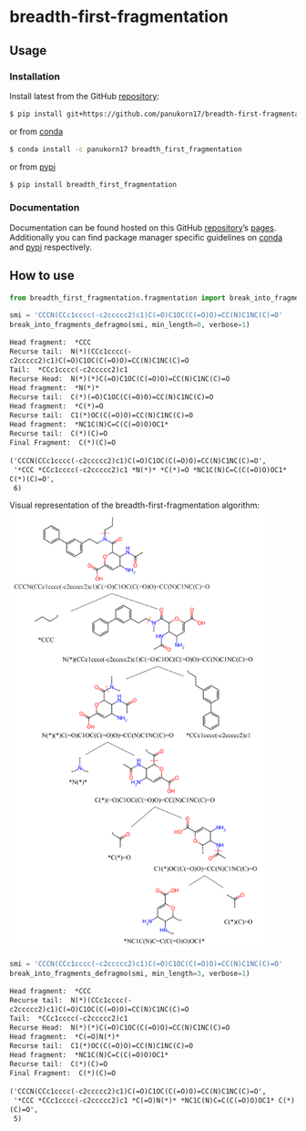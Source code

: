 # breadth-first-fragmentation


<!-- WARNING: THIS FILE WAS AUTOGENERATED! DO NOT EDIT! -->

## Usage

### Installation

Install latest from the GitHub
[repository](https://github.com/panukorn17/breadth-first-fragmentation):

``` sh
$ pip install git+https://github.com/panukorn17/breadth-first-fragmentation.git
```

or from
[conda](https://anaconda.org/panukorn17/breadth-first-fragmentation)

``` sh
$ conda install -c panukorn17 breadth_first_fragmentation
```

or from [pypi](https://pypi.org/project/breadth-first-fragmentation/)

``` sh
$ pip install breadth_first_fragmentation
```

### Documentation

Documentation can be found hosted on this GitHub
[repository](https://github.com/panukorn17/breadth-first-fragmentation)’s
[pages](https://panukorn17.github.io/breadth-first-fragmentation/).
Additionally you can find package manager specific guidelines on
[conda](https://anaconda.org/panukorn17/breadth-first-fragmentation) and
[pypi](https://pypi.org/project/breadth-first-fragmentation/)
respectively.

## How to use

``` python
from breadth_first_fragmentation.fragmentation import break_into_fragments_defragmo
```

``` python
smi = 'CCCN(CCc1cccc(-c2ccccc2)c1)C(=O)C1OC(C(=O)O)=CC(N)C1NC(C)=O'
break_into_fragments_defragmo(smi, min_length=0, verbose=1)
```

    Head fragment:  *CCC
    Recurse tail:  N(*)(CCc1cccc(-c2ccccc2)c1)C(=O)C1OC(C(=O)O)=CC(N)C1NC(C)=O
    Tail:  *CCc1cccc(-c2ccccc2)c1
    Recurse Head:  N(*)(*)C(=O)C1OC(C(=O)O)=CC(N)C1NC(C)=O
    Head fragment:  *N(*)*
    Recurse tail:  C(*)(=O)C1OC(C(=O)O)=CC(N)C1NC(C)=O
    Head fragment:  *C(*)=O
    Recurse tail:  C1(*)OC(C(=O)O)=CC(N)C1NC(C)=O
    Head fragment:  *NC1C(N)C=C(C(=O)O)OC1*
    Recurse tail:  C(*)(C)=O
    Final Fragment:  C(*)(C)=O

    ('CCCN(CCc1cccc(-c2ccccc2)c1)C(=O)C1OC(C(=O)O)=CC(N)C1NC(C)=O',
     '*CCC *CCc1cccc(-c2ccccc2)c1 *N(*)* *C(*)=O *NC1C(N)C=C(C(=O)O)OC1* C(*)(C)=O',
     6)

Visual representation of the breadth-first-fragmentation algorithm:
</br>
<img src="images/breadth-first-fragmentation.png" alt="breadth-first-fragmentation" style="width: 450px;"/>

``` python
smi = 'CCCN(CCc1cccc(-c2ccccc2)c1)C(=O)C1OC(C(=O)O)=CC(N)C1NC(C)=O'
break_into_fragments_defragmo(smi, min_length=3, verbose=1)
```

    Head fragment:  *CCC
    Recurse tail:  N(*)(CCc1cccc(-c2ccccc2)c1)C(=O)C1OC(C(=O)O)=CC(N)C1NC(C)=O
    Tail:  *CCc1cccc(-c2ccccc2)c1
    Recurse Head:  N(*)(*)C(=O)C1OC(C(=O)O)=CC(N)C1NC(C)=O
    Head fragment:  *C(=O)N(*)*
    Recurse tail:  C1(*)OC(C(=O)O)=CC(N)C1NC(C)=O
    Head fragment:  *NC1C(N)C=C(C(=O)O)OC1*
    Recurse tail:  C(*)(C)=O
    Final Fragment:  C(*)(C)=O

    ('CCCN(CCc1cccc(-c2ccccc2)c1)C(=O)C1OC(C(=O)O)=CC(N)C1NC(C)=O',
     '*CCC *CCc1cccc(-c2ccccc2)c1 *C(=O)N(*)* *NC1C(N)C=C(C(=O)O)OC1* C(*)(C)=O',
     5)
